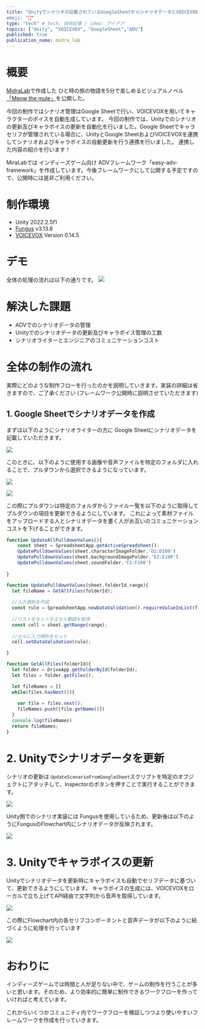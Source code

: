 ```yaml
---
title: "Unityでシナリオの記載されているGoogleSheetからシナリオデータとVOICEVOXを使ってキャラボイスを自動更新を行う
emoji: "📘"
type: "tech" # tech: 技術記事 / idea: アイデア
topics: ["Unity", "VOICEVOX", "GoogleSheet","ADV"]
published: true
publication_name: midra_lab
---
```


# 概要
[MidraLab](https://twitter.com/MidraLab)で作成した ひと時の旅の物語を5分で楽しめるビジュアルノベル [「Meow the mule」](https://unityroom.com/games/meow_the_mule)を公開した。

今回の制作ではシナリオ管理はGoogle Sheetで行い、VOICEVOXを用いてキャラクターのボイスを自動生成しています。
今回の制作では、Unityでのシナリオの更新及びキャラボイスの更新を自動化を行いました。Google Sheetでキャラセリフが管理されている場合に、UnityとGoogle SheetおよびVOICEVOXを連携してシナリオおよびキャラボイスの自動更新を行う連携を行いました。
連携した内容の紹介を行います！   

MiraLabでは インディーズゲーム向け ADVフレームワーク「easy-adv-framework」を作成しています。今後フレームワークにして公開する予定ですので、公開時には是非ご利用ください。

# 制作環境
- Unity 2022.2.5f1
- [Fungus](https://github.com/snozbot/fungus) v3.13.8
- [VOICEVOX](https://voicevox.hiroshiba.jp/) Version 0.14.5

# デモ

全体の処理の流れは以下の通りです。
![](/images/ee7ba65c72a2a8/Overall_flow_image.png)

# 解決した課題
* ADVでのシナリオデータの管理
* Unityでのシナリオデータの更新及びキャラボイス管理の工数
* シナリオライターとエンジニアのコミュニケーションコスト

# 全体の制作の流れ

実際にどのような制作フローを行ったのかを説明していきます。実装の詳細は省きますので、ご了承ください
(フレームワーク公開時に説明させていただきます)

## 1. Google Sheetでシナリオデータを作成

まずは以下のようにシナリオライターの方に Google Sheetにシナリオデータを記載していただきます。

![](../images/ee7ba65c72a2a8/scenario_data.png)

このときに、以下のように使用する画像や音声ファイルを特定のフォルダに入れることで、プルダウンから選択できるようになっています。   

![](../images/ee7ba65c72a2a8/character_images.png)

![](../images/ee7ba65c72a2a8/character_select_pullDown.png)

この際にプルダウンは特定のフォルダからファイル一覧を以下のように取得してプルダウンの項目を更新できるようにしています。
これによって素材ファイルをアップロードする人とシナリオデータを書く人がお互いのコミュニケーションコストを下げることができます。

```js
function UpdateAllPulldownValues(){
    const sheet = SpreadsheetApp.getActiveSpreadsheet();
    UpdatePulldownValues(sheet,characterImageFolder,'D2:D100')
    UpdatePulldownValues(sheet,backgroundImageFolder,'E2:E100')
    UpdatePulldownValues(sheet,soundFolder,'F2:F100')
    
}

function UpdatePulldownValues(sheet,folderId,range){
  let fileName = GetAllFiles(folderId);
  
  //入力規則を作成
  const rule = SpreadsheetApp.newDataValidation().requireValueInList(fileName).build();
  
  //リストをセットするセル範囲を取得
  const cell = sheet.getRange(range);
  
  //セルに入力規則をセット
  cell.setDataValidation(rule);

}

function GetAllFiles(folderId){
  let folder = DriveApp.getFolderById(folderId);
  let files = folder.getFiles();

  let fileNames = []
  while(files.hasNext()){
  
    var file = files.next();
    fileNames.push([file.getName()])
  }
  console.log(fileNames)
  return fileNames;
}

```

# 2. Unityでシナリオデータを更新

シナリオの更新は `UpdateScenarioFromGoogleSheet`スクリプトを特定のオブジェクトにアタッチして、Inspectorのボタンを押すことで実行することができます。

![](../images/ee7ba65c72a2a8/update_scenario_on_button.png)

Unity側でのシナリオ実装には Fungusを使用しているため、更新後は以下のようにFungusのFlowchart内にシナリオデータが反映されます。

![](../images/ee7ba65c72a2a8/update_object_scenario.png)

# 3. Unityでキャラボイスの更新

Unityでシナリオデータを更新時にキャラボイスも自動でセリフデータに基づいて、更新できるようにしています。
キャラボイスの生成には、VOICEVOXをローカルで立ち上げてAPI経由で文字列から音声を取得しています。

![](../images/ee7ba65c72a2a8/character_voice.png)

この際にFlowchart内の各セリフコンポーネントと音声データが以下のように紐づくように処理を行っています

![](../images/ee7ba65c72a2a8/connect_dialog_character_voice.png)

# おわりに
インディーズゲームでは時間と人が足りない中で、ゲームの制作を行うことが多いと思います。そのため、より効率的に簡単に制作できるワークフローを作っていければと考えています。

これからいくつかコミュニティ内でワークフローを検証しつつより使いやすいフレームワークを作成を行っていきます。
